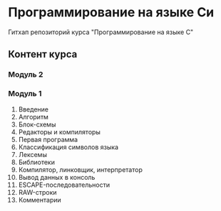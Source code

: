 # Программирование на языке Си
Гитхап репозиторий курса "Программирование на языке С"

## Контент курса

### Модуль 2

### Модуль 1

1. Введение
2. Алгоритм
3. Блок-схемы
4. Редакторы и компиляторы
5. Первая программа
6. Классификация символов языка
7. Лексемы
8. Библиотеки
9. Компилятор, линковщик, интерпретатор
10. Вывод данных в консоль
11. ESCAPE-последовательности
12. RAW-строки
13. Комментарии
